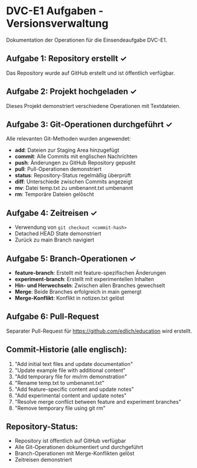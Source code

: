 # DVC-E1 Aufgaben - Versionsverwaltung

Dokumentation der Operationen für die Einsendeaufgabe DVC-E1.

## Aufgabe 1: Repository erstellt ✓
Das Repository wurde auf GitHub erstellt und ist öffentlich verfügbar.

## Aufgabe 2: Projekt hochgeladen ✓
Dieses Projekt demonstriert verschiedene Operationen mit Textdateien.

## Aufgabe 3: Git-Operationen durchgeführt ✓
Alle relevanten Git-Methoden wurden angewendet:
- **add**: Dateien zur Staging Area hinzugefügt
- **commit**: Alle Commits mit englischen Nachrichten
- **push**: Änderungen zu GitHub Repository gepusht
- **pull**: Pull-Operationen demonstriert
- **status**: Repository-Status regelmäßig überprüft
- **diff**: Unterschiede zwischen Commits angezeigt
- **mv**: Datei temp.txt zu umbenannt.txt umbenannt
- **rm**: Temporäre Dateien gelöscht

## Aufgabe 4: Zeitreisen ✓
- Verwendung von `git checkout <commit-hash>`
- Detached HEAD State demonstriert
- Zurück zu main Branch navigiert

## Aufgabe 5: Branch-Operationen ✓
- **feature-branch**: Erstellt mit feature-spezifischen Änderungen
- **experiment-branch**: Erstellt mit experimentellen Inhalten
- **Hin- und Herwechseln**: Zwischen allen Branches gewechselt
- **Merge**: Beide Branches erfolgreich in main gemergt
- **Merge-Konflikt**: Konflikt in notizen.txt gelöst

## Aufgabe 6: Pull-Request
Separater Pull-Request für https://github.com/edlich/education wird erstellt.

## Commit-Historie (alle englisch):
1. "Add initial text files and update documentation"
2. "Update example file with additional content"
3. "Add temporary file for mv/rm demonstration"
4. "Rename temp.txt to umbenannt.txt"
5. "Add feature-specific content and update notes"
6. "Add experimental content and update notes"
7. "Resolve merge conflict between feature and experiment branches"
8. "Remove temporary file using git rm"

## Repository-Status:
- Repository ist öffentlich auf GitHub verfügbar
- Alle Git-Operationen dokumentiert und durchgeführt
- Branch-Operationen mit Merge-Konflikten gelöst
- Zeitreisen demonstriert